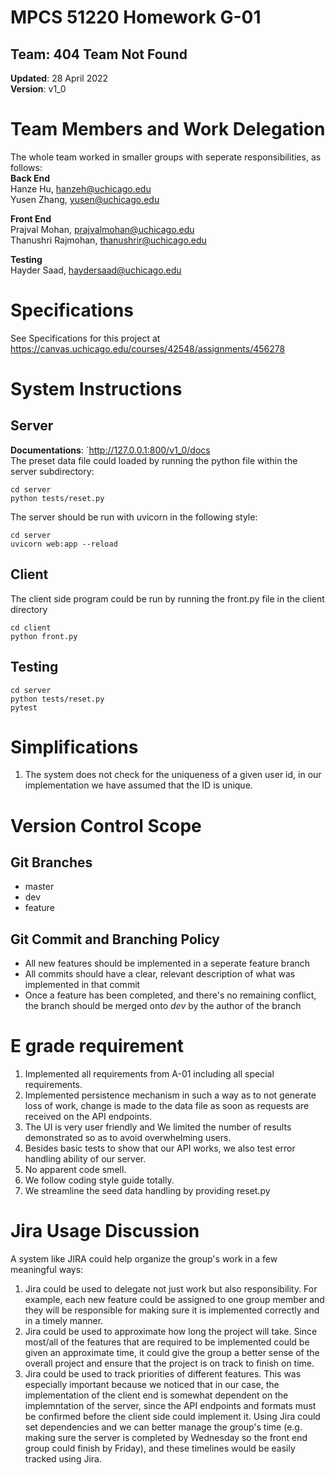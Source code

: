 # MPCS 51220 Homework G-01

## Team: 404 Team Not Found
**Updated**: 28 April 2022<br>
**Version**: v1_0

# Team Members and Work Delegation
The whole team worked in smaller groups with seperate responsibilities, as follows: <br>
**Back End**<br>
Hanze Hu, hanzeh@uchicago.edu <br>
Yusen Zhang, yusen@uchicago.edu

**Front End**<br>
Prajval Mohan, prajvalmohan@uchicago.edu<br>
Thanushri Rajmohan, thanushrir@uchicago.edu

**Testing**<br>
Hayder Saad, haydersaad@uchicago.edu

# Specifications
See Specifications for this project at https://canvas.uchicago.edu/courses/42548/assignments/456278

# System Instructions
## Server
**Documentations**: `http://127.0.0.1:800/v1_0/docs <br>
The preset data file could loaded by running the python file within the server subdirectory:
```
cd server
python tests/reset.py
```
The server should be run with uvicorn in the following style:
```
cd server
uvicorn web:app --reload
```

## Client
The client side program could be run by running the front.py file in the client directory
```
cd client
python front.py
```

## Testing
```
cd server
python tests/reset.py
pytest
```

# Simplifications
1. The system does not check for the uniqueness of a given user id, in our implementation we have assumed that the ID is unique.

# Version Control Scope
## Git Branches
- master
- dev
- feature

## Git Commit and Branching Policy
- All new features should be implemented in a seperate feature branch
- All commits should have a clear, relevant description of what was implemented in that commit
- Once a feature has been completed, and there's no remaining conflict, the branch should be merged onto _dev_ by the author of the branch

# E grade requirement
1. Implemented all requirements from A-01 including all special requirements.
2. Implemented persistence mechanism in such a way as to not generate loss of work, change is made to the data file as soon as requests are received on the API endpoints.
3. The UI is very user friendly and We limited the number of results demonstrated so as to avoid overwhelming users.
4. Besides basic tests to show that our API works, we also test error handling ability of our server.
5. No apparent code smell.
6. We follow coding style guide totally.
7. We streamline the seed data handling by providing reset.py


# Jira Usage Discussion
A system like JIRA could help organize the group's work in a few meaningful ways:
1. Jira could be used to delegate not just work but also responsibility. For example, each new feature could be assigned to one group member and they will be responsible for making sure it is implemented correctly and in a timely manner.
2. Jira could be used to approximate how long the project will take. Since most/all of the features that are required to be implemented could be given an approximate time, it could give the group a better sense of the overall project and ensure that the project is on track to finish on time.
3. Jira could be used to track priorities of different features. This was especially important because we noticed that in our case, the implementation of the client end is somewhat dependent on the implemntation of the server, since the API endpoints and formats must be confirmed before the client side could implement it. Using Jira could set dependencies and we can better manage the group's time (e.g. making sure the server is completed by Wednesday so the front end group could finish by Friday), and these timelines would be easily tracked using Jira.